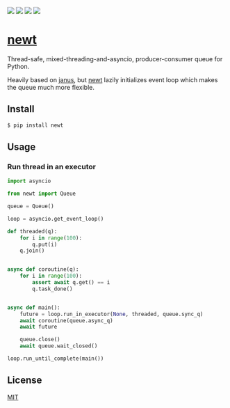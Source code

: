 [![](https://travis-ci.org/kaelzhang/python-newt.svg?branch=master)](https://travis-ci.org/kaelzhang/python-newt)
[![](https://codecov.io/gh/kaelzhang/python-newt/branch/master/graph/badge.svg)](https://codecov.io/gh/kaelzhang/python-newt)
[![](https://img.shields.io/pypi/v/newt.svg)](https://pypi.org/project/newt/)
[![](https://img.shields.io/pypi/l/newt.svg)](https://github.com/kaelzhang/python-newt)

# [newt](https://github.com/kaelzhang/python-newt)

Thread-safe, mixed-threading-and-asyncio, producer-consumer queue for Python.

Heavily based on [janus](https://github.com/aio-libs/janus), but [newt](https://github.com/kaelzhang/python-newt) lazily initializes event loop which makes the queue much more flexible.

## Install

```sh
$ pip install newt
```

## Usage

### Run thread in an executor

```py
import asyncio

from newt import Queue

queue = Queue()

loop = asyncio.get_event_loop()

def threaded(q):
    for i in range(100):
        q.put(i)
    q.join()


async def coroutine(q):
    for i in range(100):
        assert await q.get() == i
        q.task_done()


async def main():
    future = loop.run_in_executor(None, threaded, queue.sync_q)
    await coroutine(queue.async_q)
    await future

    queue.close()
    await queue.wait_closed()

loop.run_until_complete(main())
```

## License

[MIT](LICENSE)
